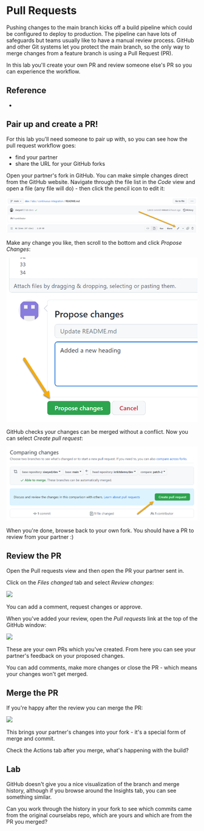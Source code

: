 # Pull Requests

Pushing changes to the main branch kicks off a build pipeline which could be configured to deploy to production. The pipeline can have lots of safeguards but teams usually like to have a manual review process. GitHub and other Git systems let you protect the main branch, so the only way to merge changes from a feature branch is using a Pull Request (PR).

In this lab you'll create your own PR and review someone else's PR so you can experience the workflow.

## Reference

- 

## Pair up and create a PR!

For this lab you'll need someone to pair up with, so you can see how the pull request workflow goes:

- find your partner
- share the URL for your GitHub forks

Open your partner's fork in GitHub. You can make simple changes direct from the GitHub website. Navigate through the file list in the _Code_ view and open a file (any file will do) - then click the pencil icon to edit it:

![](/img/pull-requests/edit-file.png)

Make any change you like, then scroll to the bottom and click _Propose Changes_:

![](/img/pull-requests/propose-changes.png)


GitHub checks your changes can be merged without a conflict. Now you can select _Create pull request_:

![](/img/pull-requests/create-pr.png)

When you're done, browse back to your own fork. You should have a PR to review from your partner :)


## Review the PR

Open the Pull requests view and then open the PR your partner sent in.

Click on the _Files changed_ tab and select _Review changes_:

![](review)

You can add a comment, request changes or approve.

When you've added your review, open the _Pull requests_ link at the top of the GitHub window:

![](PRS)

These are your own PRs which you've created. From here you can see your partner's feedback on your proposed changes.

You can add comments, make more changes or close the PR - which means your changes won't get merged.


## Merge the PR

If you're happy after the review you can merge the PR:

![](merge)

This brings your partner's changes into your fork - it's a special form of merge and commit.

Check the Actions tab after you merge, what's happening with the build?

## Lab

GitHub doesn't give you a nice visualization of the branch and merge history, although if you browse around the Insights tab, you can see something similar.

Can you work through the history in your fork to see which commits came from the original courselabs repo, which are yours and which are from the PR you merged?